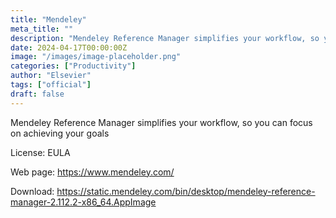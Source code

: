 ```yaml
---
title: "Mendeley"
meta_title: ""
description: "Mendeley Reference Manager simplifies your workflow, so you can focus on achieving your goals"
date: 2024-04-17T00:00:00Z
image: "/images/image-placeholder.png"
categories: ["Productivity"]
author: "Elsevier"
tags: ["official"]
draft: false
---
```


Mendeley Reference Manager simplifies your workflow, so you can focus on achieving your goals

License: EULA

Web page: https://www.mendeley.com/  

Download: https://static.mendeley.com/bin/desktop/mendeley-reference-manager-2.112.2-x86_64.AppImage
